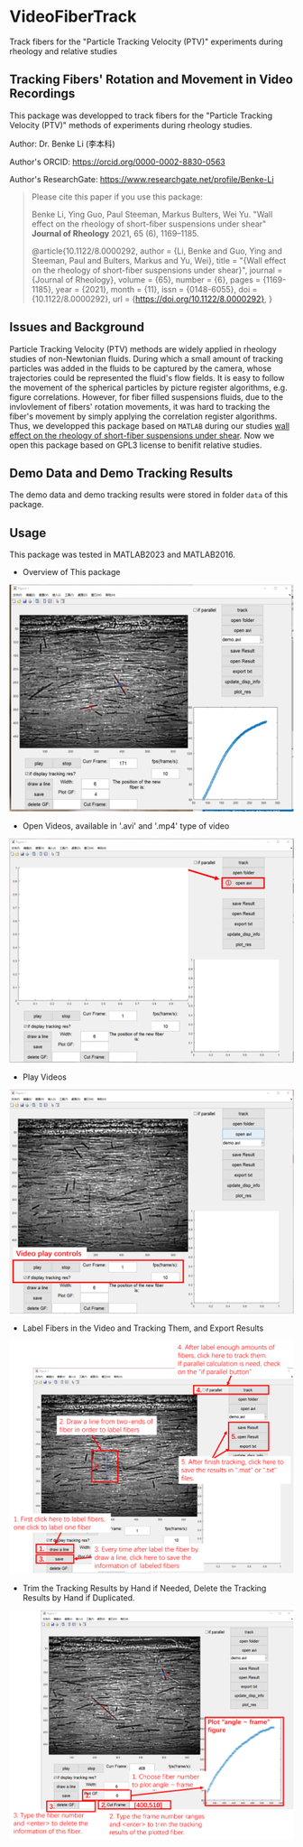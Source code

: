# VideoFiberTrack
 Track fibers for the "Particle Tracking Velocity (PTV)" experiments during rheology and relative studies
## Tracking Fibers' Rotation and Movement in Video Recordings
This package was developped to track fibers for the "Particle Tracking Velocity (PTV)" methods of experiments during rheology studies. 

Author: Dr. Benke Li (李本科)

Author's ORCID: https://orcid.org/0000-0002-8830-0563

Author's ResearchGate: https://www.researchgate.net/profile/Benke-Li

> Please cite this paper if you use this package:
>
> Benke Li, Ying Guo, Paul Steeman, Markus Bulters, Wei Yu. "Wall effect on the rheology of short-fiber suspensions under shear" __Journal of Rheology__ 2021, 65 (6), 1169–1185.
> 
> @article{10.1122/8.0000292,
>     author = {Li, Benke and Guo, Ying and Steeman, Paul and Bulters, Markus and Yu, Wei},
>     title = "{Wall effect on the rheology of short-fiber suspensions under shear}",
>     journal = {Journal of Rheology},
>     volume = {65},
>     number = {6},
>     pages = {1169-1185},
>     year = {2021},
>     month = {11},
>     issn = {0148-6055},
>     doi = {10.1122/8.0000292},
>     url = {https://doi.org/10.1122/8.0000292}, }
## Issues and Background
Particle Tracking Velocity (PTV) methods are widely applied in rheology studies of non-Newtonian fluids. During which a small amount of tracking particles was added in the fluids to be captured by the camera, whose trajectories could be represented the fluid's flow fields. 
It is easy to follow the movement of the spherical particles by picture register algorithms, e.g. figure correlations. However, for fiber filled suspensions fluids, due to the invlovlement of fibers' rotation movements, it was hard to tracking the fiber's movement by simply applying the correlation register algorithms. Thus, we developped this package based on `MATLAB` during our studies  [wall effect on the rheology of short-fiber suspensions under shear](https://doi.org/10.1122/8.0000292). Now we open this package based on GPL3 license to benifit relative studies.
## Demo Data and Demo Tracking Results
The demo data and demo tracking results were stored in folder `data` of  this package.
## Usage
This package was tested in MATLAB2023 and MATLAB2016. 

 - Overview of This package

![Packgae and Video Data Overview](docs/overview.png)

 - Open Videos, available in '.avi' and '.mp4' type of video

![How to Open Video](docs/open_video.png)

 - Play Videos
 
![How to Play Video](docs/play_video.png)

 - Label Fibers in the Video and Tracking Them, and Export Results

![How to Label Fibers, Tracking and Export '.txt' Results](docs/label_fiber_and_track.png)

 - Trim the Tracking Results by Hand if Needed, Delete the Tracking Results by Hand if Duplicated.

![How to Trim of Delete the Tracking Results by Hand if needed](docs/trim_tracking_results.png)

